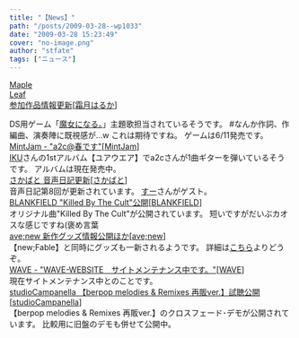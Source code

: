 ```yaml
---
title: "【News】"
path: "/posts/2009-03-28--wp1033"
date: "2009-03-28 15:23:49"
cover: "no-image.png"
author: "stfate"
tags: ["ニュース"]
---
```


<style type="text/css">
<!--
p {white-space: pre-wrap};
-->
</style>

<a class="topics" href="http://shimotsukin.com/" target="_blank">Maple Leaf 参加作品情報更新</a><span class="junre">[<a href="http://shimotsukin.com/" target="_blank">霜月はるか</a>]</span>
<div class="news">DS用ゲーム「<a href="http://www.tryfirst.co.jp/majyoninaru/index.html" target="_blank">魔女になる。</a>」主題歌担当されているそうです。
#なんか作詞、作編曲、演奏陣に既視感が…w これは期待ですね。
ゲームは6/11発売です。</div>
<a class="topics" href="http://ameblo.jp/mint-jam/" target="_blank">MintJam - "a2c@春です"</a><span class="junre">[<a href="http://www.mintjam.net/mj/index.html" target="_blank">MintJam</a>]</span>
<div class="news"><a href="http://iku.vc/" target="_blank">IKU</a>さんの1stアルバム【ユアウエア】でa2cさんが1曲ギターを弾いているそうです。
アルバムは現在発売中。</div>
<a class="topics" href="http://www.voiceblog.jp/tuten/" target="_blank">さかばと 音声日記更新</a><span class="junre">[<a href="http://tuutenn.s66.xrea.com/" target="_blank">さかばと</a>]</span>
<div class="news">音声日記第8回が更新されています。
<a href="http://su-acid.info/" target="_blank">すー</a>さんがゲスト。</div>
<a class="topics" href="http://blankfield.but.jp/" target="_blank">BLANKFIELD "Killed By The Cult"公開</a><span class="junre">[<a href="http://blankfield.but.jp/" target="_blank">BLANKFIELD</a>]</span>
<div class="news">オリジナル曲"Killed By The Cult"が公開されています。
短いですがだいぶカオスな感じですね(褒め言葉</div>
<a class="topics" href="http://www.avenew.jp/" target="_blank">ave;new 新作グッズ情報公開ほか</a><span class="junre">[<a href="http://www.avenew.jp/" target="_blank">ave;new</a>]</span>
<div class="news">【new;Fable】と同時にグッズも一新されるようです。
詳細は<a href="http://www.avenew.jp/goods/top.html" target="_blank">こちら</a>よりどうぞ。</div>
<a class="topics" href="http://www.circle-wave.net/" target="_blank">WAVE - "WAVE-WEBSITE　サイトメンテナンス中です。"</a><span class="junre">[<a href="http://www.circle-wave.net/" target="_blank">WAVE</a>]</span>
<div class="news">現在サイトメンテナンス中とのことです。</div>
<a class="topics" href="http://studiocampanella.blog19.fc2.com/" target="_blank">studioCampanella 【berpop melodies & Remixes 再販ver.】試聴公開</a><span class="junre">[<a href="http://www.studio-campanella.com/" target="_blank">studioCampanella</a>]</span>
<div class="news">【berpop melodies & Remixes 再販ver.】のクロスフェード･デモが公開されています。
比較用に旧盤のデモも併せて公開中。</div>
